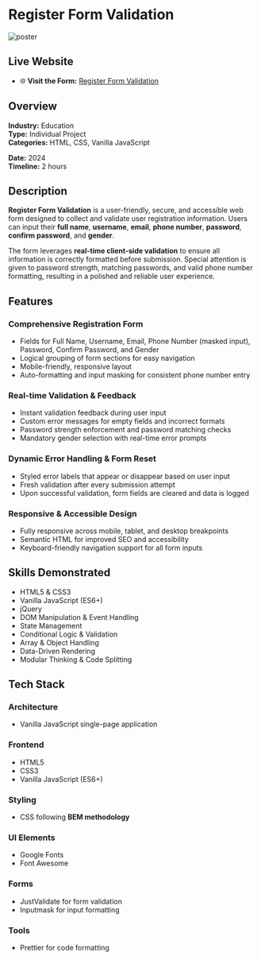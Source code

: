 # Register Form Validation

![poster](https://github.com/user-attachments/assets/33db7760-1239-444b-9740-53345171eda0)


## Live Website

- 🌐 **Visit the Form:** [Register Form Validation](https://marynashavlak.github.io/registration-form-validation/)  

## Overview

**Industry:** Education  
**Type:** Individual Project  
**Categories:** HTML, CSS, Vanilla JavaScript

**Date:** 2024  
**Timeline:** 2 hours  

## Description

**Register Form Validation** is a user-friendly, secure, and accessible web form designed to collect and validate user registration information. Users can input their **full name**, **username**, **email**, **phone number**, **password**, **confirm password**, and **gender**.

The form leverages **real-time client-side validation** to ensure all information is correctly formatted before submission. Special attention is given to password strength, matching passwords, and valid phone number formatting, resulting in a polished and reliable user experience.

## Features

### Comprehensive Registration Form

- Fields for Full Name, Username, Email, Phone Number (masked input), Password, Confirm Password, and Gender  
- Logical grouping of form sections for easy navigation  
- Mobile-friendly, responsive layout  
- Auto-formatting and input masking for consistent phone number entry  

### Real-time Validation & Feedback

- Instant validation feedback during user input  
- Custom error messages for empty fields and incorrect formats  
- Password strength enforcement and password matching checks  
- Mandatory gender selection with real-time error prompts  

### Dynamic Error Handling & Form Reset

- Styled error labels that appear or disappear based on user input  
- Fresh validation after every submission attempt  
- Upon successful validation, form fields are cleared and data is logged  

### Responsive & Accessible Design

- Fully responsive across mobile, tablet, and desktop breakpoints  
- Semantic HTML for improved SEO and accessibility  
- Keyboard-friendly navigation support for all form inputs  

## Skills Demonstrated

- HTML5 & CSS3  
- Vanilla JavaScript (ES6+)  
- jQuery  
- DOM Manipulation & Event Handling  
- State Management  
- Conditional Logic & Validation  
- Array & Object Handling  
- Data-Driven Rendering  
- Modular Thinking & Code Splitting  

## Tech Stack

### Architecture

- Vanilla JavaScript single-page application  

### Frontend

- HTML5  
- CSS3  
- Vanilla JavaScript (ES6+)  

### Styling

- CSS following **BEM methodology**  

### UI Elements

- Google Fonts  
- Font Awesome  

### Forms

- JustValidate for form validation  
- Inputmask for input formatting  

### Tools

- Prettier for code formatting  




